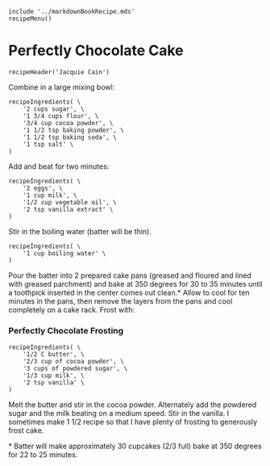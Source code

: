 ~~~ markdown-script
include '../markdownBookRecipe.mds'
recipeMenu()
~~~

# Perfectly Chocolate Cake

~~~ markdown-script
recipeHeader('Jacquie Cain')
~~~

Combine in a large mixing bowl:

~~~ markdown-script
recipeIngredients( \
    '2 cups sugar', \
    '1 3/4 cups flour', \
    '3/4 cup cocoa powder', \
    '1 1/2 tsp baking powder', \
    '1 1/2 tsp baking soda', \
    '1 tsp salt' \
)
~~~

Add and beat for two minutes:

~~~ markdown-script
recipeIngredients( \
    '2 eggs', \
    '1 cup milk', \
    '1/2 cup vegetable oil', \
    '2 tsp vanilla extract' \
)
~~~

Stir in the boiling water (batter will be thin).

~~~ markdown-script
recipeIngredients( \
    '1 cup boiling water' \
)
~~~

Pour the batter into 2 prepared cake pans (greased and floured and lined with greased parchment) and
bake at 350 degrees for 30 to 35 minutes until a toothpick inserted in the center comes out clean.\*
Allow to cool for ten minutes in the pans, then remove the layers from the pans and cool completely
on a cake rack. Frost with:


### Perfectly Chocolate Frosting

~~~ markdown-script
recipeIngredients( \
    '1/2 C butter', \
    '2/3 cup of cocoa powder', \
    '3 cups of powdered sugar', \
    '1/3 cup milk', \
    '2 tsp vanilla' \
)
~~~

Melt the butter and stir in the cocoa powder. Alternately add the powdered sugar and the milk beating
on a medium speed. Stir in the vanilla. I sometimes make 1 1/2 recipe so that I have plenty of
frosting to generously frost cake.

\* Batter will make approximately 30 cupcakes (2/3 full) bake at 350 degrees for 22 to 25 minutes.
